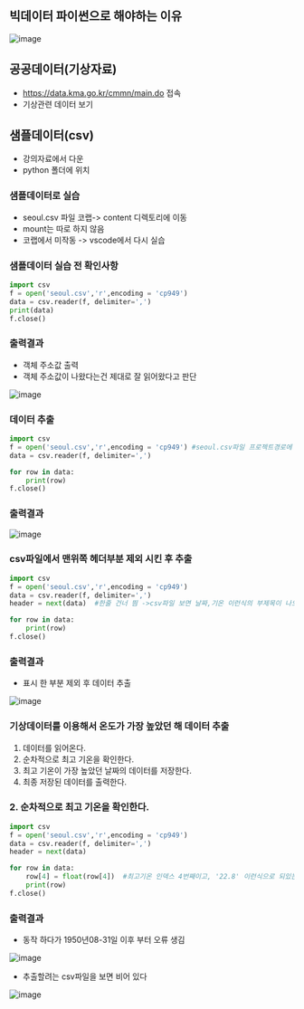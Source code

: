 ## 빅데이터 파이썬으로 해야하는 이유
![image](https://user-images.githubusercontent.com/82345970/163955502-3e8e214a-880d-4974-9688-d0681d96e98b.png)

## 공공데이터(기상자료)
- https://data.kma.go.kr/cmmn/main.do 접속
- 기상관련 데이터 보기

## 샘플데이터(csv)
- 강의자료에서 다운
- python 폴더에 위치

### 샘플데이터로 실습
- seoul.csv 파일 코랩-> content 디렉토리에 이동
- mount는 따로 하지 않음
- 코랩에서 미작동 -> vscode에서 다시 실습

### 샘플데이터 실습 전 확인사항
 
```py
import csv
f = open('seoul.csv','r',encoding = 'cp949')
data = csv.reader(f, delimiter=',')
print(data)
f.close()
```
### 출력결과
- 객체 주소값 출력
- 객체 주소값이 나왔다는건 제대로 잘 읽어왔다고 판단
  
![image](https://user-images.githubusercontent.com/82345970/163959019-f9f503f5-e4a1-4a29-a6e0-f4e2d0fe9407.png)

### 데이터 추출
```py
import csv
f = open('seoul.csv','r',encoding = 'cp949') #seoul.csv파일 프로젝트경로에 이동시켜놓음
data = csv.reader(f, delimiter=',')

for row in data:
    print(row)
f.close()
```

### 출력결과
![image](https://user-images.githubusercontent.com/82345970/163959535-42e239bd-c9e4-4cd4-bd92-9f856f6b9c65.png)

### csv파일에서 맨위쪽 헤더부분 제외 시킨 후 추출
```py
import csv
f = open('seoul.csv','r',encoding = 'cp949')
data = csv.reader(f, delimiter=',')
header = next(data)  #한줄 건너 띔 ->csv파일 보면 날짜,기온 이런식의 부제목이 나오는대, 데이터가 아니므로, 한 줄 건너띄게 추출

for row in data:
    print(row)
f.close()
```

### 출력결과
- 표시 한 부분 제외 후 데이터 추출
 
![image](https://user-images.githubusercontent.com/82345970/163961744-a533ad16-7ba5-4e44-a4ff-d32ccf0cf3ce.png)

### 기상데이터를 이용해서 온도가 가장 높았던 해 데이터 추출
1. 데이터를 읽어온다.
2. 순차적으로 최고 기온을 확인한다.
3. 최고 기온이 가장 높았던 날짜의 데이터를 저장한다.
4. 최종 저장된 데이터를 출력한다.

### 2. 순차적으로 최고 기온을 확인한다.
```py
import csv
f = open('seoul.csv','r',encoding = 'cp949')
data = csv.reader(f, delimiter=',')
header = next(data)  

for row in data:
    row[4] = float(row[4])  #최고기온 인덱스 4번째이고, '22.8' 이런식으로 되있는 문자열이라서 타입캐스팅을 해줌 
    print(row)
f.close()
```

### 출력결과
- 동작 하다가 1950년08-31일 이후 부터 오류 생김
 
![image](https://user-images.githubusercontent.com/82345970/163965200-52883b6b-d5c5-4d61-8dab-860134e6ad83.png)

- 추출할려는 csv파일을 보면 비어 있다
  
![image](https://user-images.githubusercontent.com/82345970/163965868-89a046da-d763-4914-8a8f-11a925ecfeed.png)


